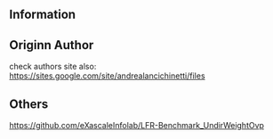 ## Information

## Originn Author

check authors site also: https://sites.google.com/site/andrealancichinetti/files

## Others

https://github.com/eXascaleInfolab/LFR-Benchmark_UndirWeightOvp
